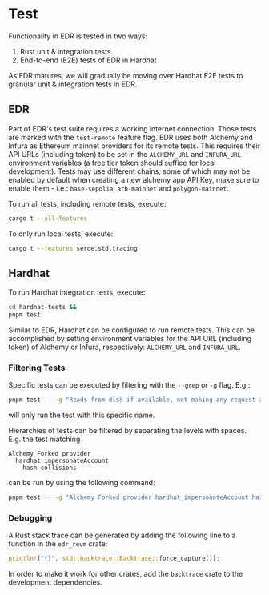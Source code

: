 # Test

Functionality in EDR is tested in two ways:

1. Rust unit & integration tests
2. End-to-end (E2E) tests of EDR in Hardhat

As EDR matures, we will gradually be moving over Hardhat E2E tests to granular unit & integration tests in EDR.

## EDR

Part of EDR's test suite requires a working internet connection. Those tests are marked with the `test-remote` feature flag. EDR uses both Alchemy and Infura as Ethereum mainnet providers for its remote tests. This requires their API URLs (including token) to be set in the `ALCHEMY_URL` and `INFURA_URL` environment variables (a free tier token should suffice for local development). Tests may use different chains, some of which may not be enabled by default when creating a new alchemy app API Key, make sure to enable them - i.e.: `base-sepolia`, `arb-mainnet` and `polygon-mainnet`.

To run all tests, including remote tests, execute:

```bash
cargo t --all-features
```

To only run local tests, execute:

```bash
cargo t --features serde,std,tracing
```

## Hardhat

To run Hardhat integration tests, execute:

```bash
cd hardhat-tests &&
pnpm test
```

Similar to EDR, Hardhat can be configured to run remote tests. This can be accomplished by setting environment variables for the API URL (including token) of Alchemy or Infura, respectively: `ALCHEMY_URL` and `INFURA_URL`.

### Filtering Tests

Specific tests can be executed by filtering with the `--grep` or `-g` flag. E.g.:

```bash
pnpm test -- -g "Reads from disk if available, not making any request a request"
```

will only run the test with this specific name.

Hierarchies of tests can be filtered by separating the levels with spaces. E.g. the test matching

```
Alchemy Forked provider
  hardhat_impersonateAccount
    hash collisions
```

can be run by using the following command:

```bash
pnpm test -- -g "Alchemy Forked provider hardhat_impersonateAccount hash collisions"
```

### Debugging

A Rust stack trace can be generated by adding the following line to a function in the `edr_revm` crate:

```rust
println!("{}", std::backtrace::Backtrace::force_capture());
```

In order to make it work for other crates, add the `backtrace` crate to the development dependencies.
